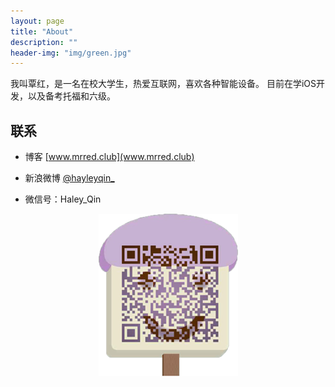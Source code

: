 ```yaml
---
layout: page
title: "About"
description: ""
header-img: "img/green.jpg"
---
```



我叫覃红，是一名在校大学生，热爱互联网，喜欢各种智能设备。
目前在学iOS开发，以及备考托福和六级。


## 联系

- 博客 [www.mrred.club](www.mrred.club)

- 新浪微博 [@hayleyqin_](http://weibo.com/1694579055)

- 微信号：Haley_Qin


<center>
    <p><img src="https://raw.githubusercontent.com/hayleyqinn/hayleyqinn.github.io/master/img/QRCODE.png"></p>
</center>






